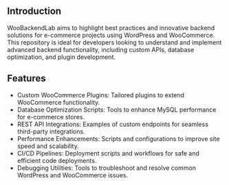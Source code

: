 ## Introduction

WooBackendLab aims to highlight best practices and innovative backend solutions for e-commerce projects using WordPress and WooCommerce. This repository is ideal for developers looking to understand and implement advanced backend functionality, including custom APIs, database optimization, and plugin development.

## Features

- Custom WooCommerce Plugins: Tailored plugins to extend WooCommerce functionality.
- Database Optimization Scripts: Tools to enhance MySQL performance for e-commerce stores.
- REST API Integrations: Examples of custom endpoints for seamless third-party integrations.
- Performance Enhancements: Scripts and configurations to improve site speed and scalability.
- CI/CD Pipelines: Deployment scripts and workflows for safe and efficient code deployments.
- Debugging Utilities: Tools to troubleshoot and resolve common WordPress and WooCommerce issues.
